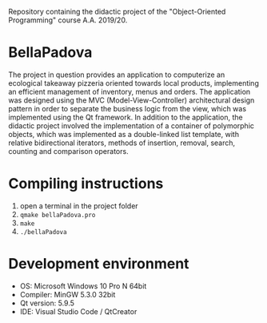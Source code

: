 Repository containing the didactic project of the "Object-Oriented Programming" course A.A. 2019/20. 

# BellaPadova

The project in question provides an application to computerize an ecological takeaway pizzeria oriented towards local products, implementing an efficient management of inventory, menus and orders.
The application was designed using the MVC (Model-View-Controller) architectural design pattern in order to separate the business logic from the view, which was implemented using the Qt framework.
In addition to the application, the didactic project involved the implementation of a container of polymorphic objects, which was implemented as a double-linked list template, with relative bidirectional iterators, methods of insertion, removal, search, counting and comparison operators.

# Compiling instructions

1. open a terminal in the project folder
2. `qmake bellaPadova.pro`
3. `make`
4. `./bellaPadova`

# Development environment

- OS: Microsoft Windows 10 Pro N 64bit
- Compiler: MinGW 5.3.0 32bit
- Qt version: 5.9.5
- IDE: Visual Studio Code / QtCreator
